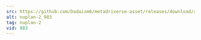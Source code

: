 ```yaml
---
src: https://github.com/Dadaism6/metadriverse-asset/releases/download/assetsv1.0.1/nuplan-2_983.mp4
alt: nuplan-2_983
tag: nuplan-2
vid: 983
---
```

